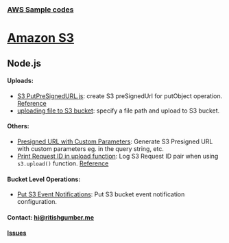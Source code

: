 ### [AWS Sample codes](/) 

# [Amazon S3](../)

## Node.js

#### Uploads:
   
   * [S3 PutPreSignedURL.js](putPresignedUrl.js): create S3 preSignedUrl for putObject operation. [Reference](https://docs.aws.amazon.com/AWSJavaScriptSDK/latest/AWS/S3.html#getSignedUrl-property)
   * [uploading file to S3 bucket](uploadObjectUsingFileLocation.js): specify a file path and upload to S3 bucket.

#### Others:
   
   * [Presigned URL with Custom Parameters](presignUrlWithCustomParams.js): Generate S3 Presigned URL with custom parameters eg. in the query string, etc. 
   * [Print Request ID in upload function](printRequestIDInS3UploadFunction.js): Log S3 Request ID pair when using `s3.upload()` function. [Reference](https://docs.aws.amazon.com/AWSJavaScriptSDK/latest/AWS/S3.html#upload-property)
   
#### Bucket Level Operations:
   
   * [Put S3 Event Notifications](putBucketNotification.js): Put S3 bucket event notification configuration.
     
#### Contact: [hi@ritishgumber.me](mailto:hi@ritishgumber.me)

#### [Issues](https://github.com/ritishgumber/aws-codes/issues)

